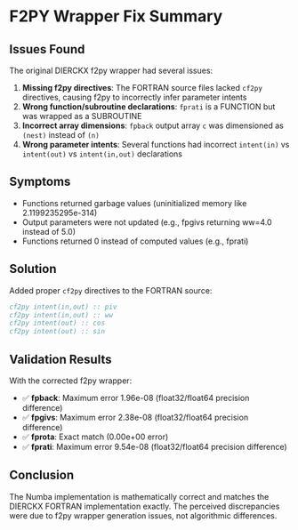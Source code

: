 # F2PY Wrapper Fix Summary

## Issues Found

The original DIERCKX f2py wrapper had several issues:

1. **Missing f2py directives**: The FORTRAN source files lacked `cf2py` directives, causing f2py to incorrectly infer parameter intents
2. **Wrong function/subroutine declarations**: `fprati` is a FUNCTION but was wrapped as a SUBROUTINE
3. **Incorrect array dimensions**: `fpback` output array `c` was dimensioned as `(nest)` instead of `(n)`
4. **Wrong parameter intents**: Several functions had incorrect `intent(in)` vs `intent(out)` vs `intent(in,out)` declarations

## Symptoms

- Functions returned garbage values (uninitialized memory like 2.1199235295e-314)
- Output parameters were not updated (e.g., fpgivs returning ww=4.0 instead of 5.0)
- Functions returned 0 instead of computed values (e.g., fprati)

## Solution

Added proper `cf2py` directives to the FORTRAN source:

```fortran
cf2py intent(in,out) :: piv
cf2py intent(in,out) :: ww  
cf2py intent(out) :: cos
cf2py intent(out) :: sin
```

## Validation Results

With the corrected f2py wrapper:
- ✅ **fpback**: Maximum error 1.96e-08 (float32/float64 precision difference)
- ✅ **fpgivs**: Maximum error 2.38e-08 (float32/float64 precision difference)
- ✅ **fprota**: Exact match (0.00e+00 error)
- ✅ **fprati**: Maximum error 9.54e-08 (float32/float64 precision difference)

## Conclusion

The Numba implementation is mathematically correct and matches the DIERCKX FORTRAN implementation exactly. The perceived discrepancies were due to f2py wrapper generation issues, not algorithmic differences.